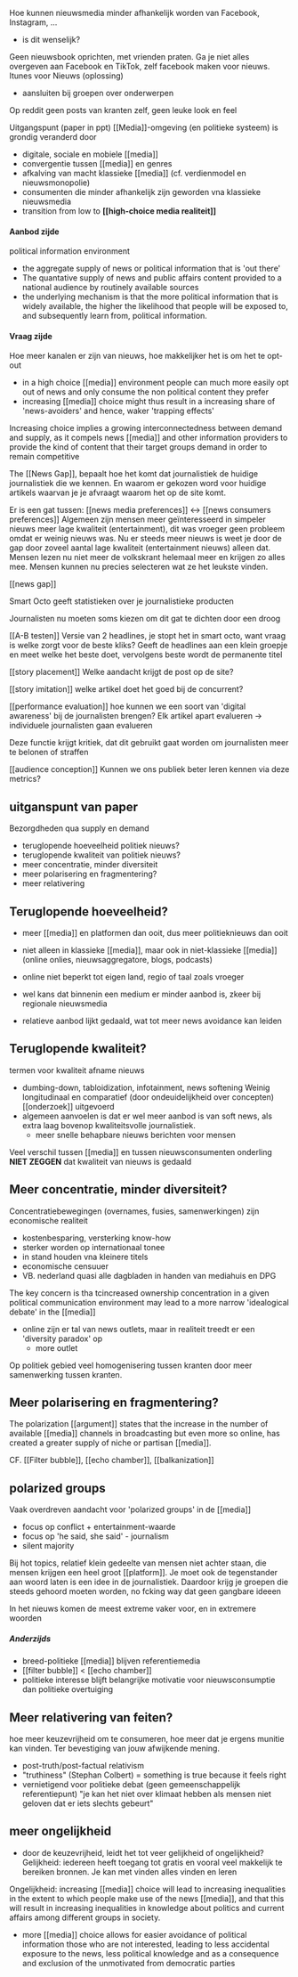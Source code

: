 
Hoe kunnen nieuwsmedia minder afhankelijk worden van Facebook, Instagram, ...
- is dit wenselijk?

Geen nieuwsbook oprichten, met vrienden praten. Ga je niet alles overgeven aan Facebook en TikTok, zelf facebook maken voor nieuws.
Itunes voor Nieuws (oplossing)
- aansluiten bij groepen over onderwerpen 

Op reddit geen posts van kranten zelf, geen leuke look en feel

Uitgangspunt (paper in ppt)
[[Media]]-omgeving (en politieke systeem) is grondig veranderd door
- digitale, sociale en mobiele [[media]]
- convergentie tussen [[media]] en genres
- afkalving van macht klassieke [[media]] (cf. verdienmodel en nieuwsmonopolie)
- consumenten die minder afhankelijk zijn geworden vna klassieke nieuwsmedia
- transition from low to **[[high-choice media realiteit]]** 

#### Aanbod zijde
political information environment
- the aggregate supply of news or political information that is 'out there'
- The quantative supply of news and public affairs content provided to a national audience by routinely available sources
- the underlying mechanism is that the more political information that is widely available, the higher the likelihood that people will be exposed to, and subsequently learn from, political information.

#### Vraag zijde
Hoe meer kanalen er zijn van nieuws, hoe makkelijker het is om het te opt-out 
- in a high choice [[media]] environment people can much more easily opt out of news and only consume the non political content they prefer
- increasing [[media]] choice might thus result in a increasing share of 'news-avoiders' and hence, waker 'trapping effects'

Increasing choice implies a growing interconnectedness between demand and supply, as it compels news [[media]] and other information providers to provide the kind of content that their target groups demand in order to remain competitive


The [[News Gap]], bepaalt hoe het komt dat journalistiek de huidige journalistiek die we kennen.
En waarom er gekozen word voor huidige artikels waarvan je je afvraagt waarom het op de site komt.

Er is een gat tussen: [[news media preferences]] <-> [[news consumers preferences]]
Algemeen zijn mensen meer geïnteresseerd in simpeler nieuws meer lage kwaliteit (entertainment), dit was vroeger geen probleem omdat er weinig nieuws was. Nu er steeds meer nieuws is weet je door de gap door zoveel aantal lage kwaliteit (entertainment nieuws) alleen dat. Mensen lezen nu niet meer de volkskrant helemaal meer en krijgen zo alles mee. Mensen kunnen nu precies selecteren wat ze het leukste vinden. 

[[news gap]] 

Smart Octo geeft statistieken over je journalistieke producten

Journalisten nu moeten soms kiezen om dit gat te dichten door een droog


[[A-B testen]]
Versie van 2 headlines, je stopt het in smart octo, want vraag is welke zorgt voor de beste kliks?
Geeft de headlines aan een klein groepje en meet welke het beste doet, vervolgens beste wordt de permanente titel

[[story placement]]
Welke aandacht krijgt de post op de site?

[[story imitation]]
welke artikel doet het goed bij de concurrent?

[[performance evaluation]]
hoe kunnen we een soort van 'digital awareness' bij de journalisten brengen?
Elk artikel apart evalueren -> individuele journalisten gaan evalueren

Deze functie krijgt kritiek, dat dit gebruikt gaat worden om journalisten meer te belonen of straffen

[[audience conception]]
Kunnen we ons publiek beter leren kennen via deze metrics?


## uitganspunt van paper
Bezorgdheden qua supply en demand
- teruglopende hoeveelheid politiek nieuws?
- teruglopende kwaliteit van politiek nieuws?
- meer concentratie, minder diversiteit
- meer polarisering en fragmentering?
- meer relativering

## Teruglopende hoeveelheid?
- meer [[media]] en platformen dan ooit, dus meer politieknieuws dan ooit
- niet alleen in klassieke [[media]], maar ook in niet-klassieke [[media]] (online onlies, nieuwsaggregatore, blogs, podcasts)
- online niet beperkt tot eigen land, regio of taal zoals vroeger

- wel kans dat binnenin een medium er minder aanbod is, zkeer bij regionale nieuwsmedia
- relatieve aanbod lijkt gedaald, wat tot meer news avoidance kan leiden

## Teruglopende kwaliteit?
termen voor kwaliteit afname nieuws
- dumbing-down, tabloidization, infotainment, news softening
Weinig longitudinaal en comparatief (door ondeuidelijkheid over concepten) [[onderzoek]] uitgevoerd
- algemeen aanvoelen is dat er wel meer aanbod is van soft news, als extra laag bovenop kwaliteitsvolle journalistiek.
	- meer snelle behapbare nieuws berichten voor mensen

Veel verschil tussen [[media]] en tussen nieuwsconsumenten onderling
**NIET ZEGGEN** dat kwaliteit van nieuws is gedaald


## Meer concentratie, minder diversiteit?
Concentratiebewegingen (overnames, fusies, samenwerkingen) zijn economische realiteit
- kostenbesparing, versterking know-how
- sterker worden op internationaal tonee
- in stand houden vna kleinere titels
- economische censuuer
- VB. nederland quasi alle dagbladen in handen van mediahuis en DPG

The key concern is tha tcincreased ownership concentration in a given political communication environment may lead to a more narrow 'idealogical debate' in the [[media]]

- online zijn er tal van news outlets, maar in realiteit treedt er een 'diversity paradox' op
	- more outlet

Op politiek gebied veel homogenisering tussen kranten door meer samenwerking tussen kranten.

## Meer polarisering en fragmentering?
The polarization [[argument]] states that the increase in the number of available [[media]] channels in broadcasting but even more so online, has created a greater supply of niche or partisan [[media]].

CF. [[Filter bubble]], [[echo chamber]], [[balkanization]]

## polarized groups
Vaak overdreven aandacht voor 'polarized groups' in de [[media]]
- focus op conflict + entertainment-waarde
- focus op 'he said, she said' - journalism 
- silent majority 

Bij hot topics, relatief klein gedeelte van mensen niet achter staan, die mensen krijgen een heel groot [[platform]].
Je moet ook de tegenstander aan woord laten is een idee in de journalistiek. Daardoor krijg je groepen die steeds gehoord moeten worden, no fcking way dat geen gangbare ideeen

In het nieuws komen de meest extreme vaker voor, en in extremere woorden

##### Anderzijds
- breed-politieke [[media]] blijven referentiemedia
- [[filter bubble]] < [[echo chamber]]
- politieke interesse blijft belangrijke motivatie voor nieuwsconsumptie dan politieke overtuiging

## Meer relativering van feiten?
hoe meer keuzevrijheid om te consumeren, hoe meer dat je ergens munitie kan vinden. Ter bevestiging van jouw afwijkende mening.
- post-truth/post-factual relativism
- "truthiness" (Stephan Colbert) = something is true because it feels right
- vernietigend voor politieke debat (geen gemeenschappelijk referentiepunt)
"je kan het niet over klimaat hebben als mensen niet geloven dat er iets slechts gebeurt"


## meer ongelijkheid
- door de keuzevrijheid, leidt het tot veer gelijkheid of ongelijkheid?
Gelijkheid: iedereen heeft toegang tot gratis en vooral veel makkelijk te bereiken bronnen. Je kan met vinden alles vinden en leren

Ongelijkheid: increasing [[media]] choice will lead to increasing inequalities in the extent to which people make use of the news [[media]], and that this will result in increasing inequalities in knowledge about politics and current affairs among different groups in society.
- more [[media]] choice allows for easier avoidance of political information those who are not interested, leading to less accidental exposure to the news, less political knowledge and as a consequence and exclusion of the unmotivated from democratic parties


